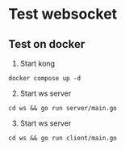 # Test websocket

## Test on docker
1. Start kong
```shell
docker compose up -d
```
2. Start ws server
```shell
cd ws && go run server/main.go
```
3. Start ws server
```shell
cd ws && go run client/main.go
```